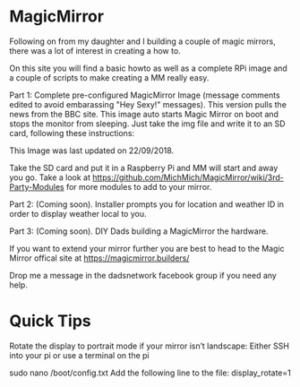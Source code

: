 # MagicMirror

Following on from my daughter and I building a couple of magic mirrors, there was a lot of interest in creating a how to. 

On this site you will find a basic howto as well as a complete RPi image and a couple of scripts to make creating a MM really easy.

Part 1: Complete pre-configured MagicMirror Image (message comments edited to avoid embarassing "Hey Sexy!" messages). This version pulls the news from the BBC site. This image auto starts Magic Mirror on boot and stops the monitor from sleeping. Just take the img file and write it to an SD card, following these instructions:

This Image was last updated on 22/09/2018.

Take the SD card and put it in a Raspberry Pi and MM will start and away you go. Take a look at https://github.com/MichMich/MagicMirror/wiki/3rd-Party-Modules for more modules to add to your mirror. 

Part 2: (Coming soon). Installer prompts you for location and weather ID in order to display weather local to you.

Part 3: (Coming soon). DIY Dads building a MagicMirror the hardware.

If you want to extend your mirror further you are best to head to the Magic Mirror offical site at https://magicmirror.builders/

Drop me a message in the dadsnetwork facebook group if you need any help.

# Quick Tips

Rotate the display to portrait mode if your mirror isn’t landscape: Either SSH into your pi or use a terminal on the pi

sudo nano /boot/config.txt
Add the following line to the file:
display_rotate=1
